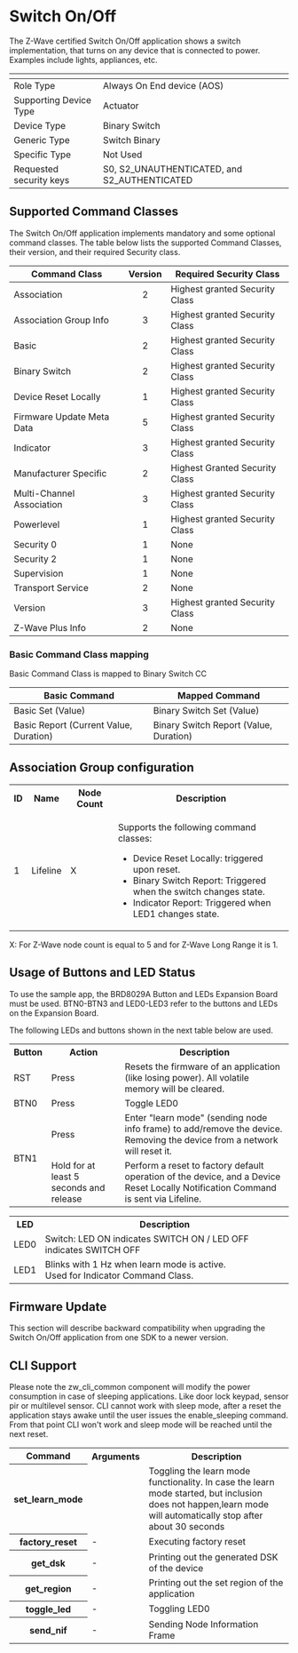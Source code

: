 # Switch On/Off

The Z-Wave certified Switch On/Off application shows a switch implementation, that turns on any device that is connected to power. Examples include lights, appliances, etc.

| <!-- -->                | <!-- -->                                     |
|-------------------------|----------------------------------------------|
| Role Type               | Always On End device (AOS)                   |
| Supporting Device Type  | Actuator                                     |
| Device Type             | Binary Switch                                |
| Generic Type            | Switch Binary                                |
| Specific Type           | Not Used                                     |
| Requested security keys | S0, S2_UNAUTHENTICATED, and S2_AUTHENTICATED |

## Supported Command Classes
The Switch On/Off application implements mandatory and some optional command classes. The table
below lists the supported Command Classes, their version, and their required Security class.

| Command Class             | Version | Required Security Class        |
| ------------------------- |:-------:| ------------------------------ |
| Association               |    2    | Highest granted Security Class |
| Association Group Info    |    3    | Highest granted Security Class |
| Basic                     |    2    | Highest granted Security Class |
| Binary Switch             |    2    | Highest granted Security Class |
| Device Reset Locally      |    1    | Highest granted Security Class |
| Firmware Update Meta Data |    5    | Highest granted Security Class |
| Indicator                 |    3    | Highest granted Security Class |
| Manufacturer Specific     |    2    | Highest Granted Security Class |
| Multi-Channel Association |    3    | Highest granted Security Class |
| Powerlevel                |    1    | Highest granted Security Class |
| Security 0                |    1    | None                           |
| Security 2                |    1    | None                           |
| Supervision               |    1    | None                           |
| Transport Service         |    2    | None                           |
| Version                   |    3    | Highest granted Security Class |
| Z-Wave Plus Info          |    2    | None                           |

### Basic Command Class mapping

Basic Command Class is mapped to Binary Switch CC

| Basic Command                          | Mapped Command                         |
|----------------------------------------|----------------------------------------|
| Basic Set (Value)                      | Binary Switch Set (Value)              |
| Basic Report (Current Value, Duration) | Binary Switch Report (Value, Duration) |

## Association Group configuration

<table>
<tr>
    <th>ID</th>
    <th>Name</th>
    <th>Node Count</th>
    <th>Description</th>
</tr><tr>
    <td>1</td>
    <td>Lifeline</td>
    <td>X</td>
    <td>
        <p>Supports the following command classes:</p>
        <ul>
            <li>Device Reset Locally: triggered upon reset.</li>
            <li>Binary Switch Report: Triggered when the switch changes state.</li>
            <li>Indicator Report: Triggered when LED1 changes state.</li>
        </ul>
    </td>
</tr>
</table>

X: For Z-Wave node count is equal to 5 and for Z-Wave Long Range it is 1.

## Usage of Buttons and LED Status

To use the sample app, the BRD8029A Button and LEDs Expansion Board must be used. BTN0-BTN3 and LED0-LED3 refer to the buttons and LEDs on the Expansion Board.

The following LEDs and buttons shown in the next table below are used.

<table>
<tr>
    <th>Button</th>
    <th>Action</th>
    <th>Description</th>
</tr><tr>
    <td>RST</td>
    <td>Press</td>
    <td>Resets the firmware of an application (like losing power). All volatile memory will be cleared.</td>
</tr><tr>
    <td>BTN0</td>
    <td>Press</td>
    <td>Toggle LED0</td>
</tr><tr>
    <td rowspan="2">BTN1</td>
    <td>Press</td>
    <td>
        Enter "learn mode" (sending node info frame) to add/remove the device.<br>
        Removing the device from a network will reset it.
    </td>
</tr><tr>
    <td>Hold for at least 5 seconds and release</td>
    <td>Perform a reset to factory default operation of the device, and a Device Reset Locally Notification Command is sent via Lifeline.</td>
</tr>
</table>

<table>
<tr>
    <th>LED</th>
    <th>Description</th>
</tr><tr>
    <td>LED0</td>
    <td>Switch: LED ON indicates SWITCH ON / LED OFF indicates SWITCH OFF</td>
</tr><tr>
    <td>LED1</td>
    <td>
        Blinks with 1 Hz when learn mode is active.<br>
        Used for Indicator Command Class.
    </td>
</tr>
</table>

## Firmware Update

This section will describe backward compatibility when upgrading the Switch On/Off application from one SDK to a newer version.

## CLI Support
Please note the zw_cli_common component will modify the power consumption in case of sleeping applications. Like door lock keypad, sensor pir or multilevel sensor. CLI cannot work with sleep mode, after a reset the application stays awake until the user issues the enable_sleeping command. From that point CLI won't work  and sleep mode will be reached until the next reset.


<table>
<tr>
    <th>Command</th>
    <th>Arguments</th>
    <th>Description</th>
</tr>
<tr>
    <th>set_learn_mode</th>
    <td></td>
    <td>Toggling the learn mode functionality. In case the learn mode started, but inclusion does not happen,learn mode will automatically stop after about 30 seconds</td>
</tr>
<tr>
    <th>factory_reset</th>
    <td>-</td>
    <td>Executing factory reset</td>
</tr>
<tr>
    <th>get_dsk</th>
    <td>-</td>
    <td>Printing out the generated DSK of the device</td>
</tr>
<tr>
    <th>get_region</th>
    <td>-</td>
    <td>Printing out the set region of the application</td>
</tr>
<tr>
    <th>toggle_led</th>
    <td>-</td>
    <td>Toggling LED0</td>
</tr>
<tr>
    <th>send_nif</th>
    <td>-</td>
    <td>Sending Node Information Frame</td>
</tr>
</table>
